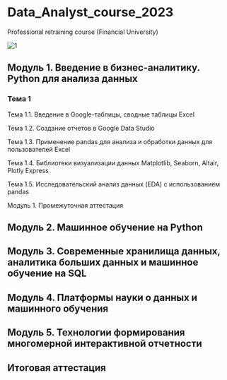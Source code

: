 # Data_Analyst_course_2023
Professional retraining course (Financial University)

![1](https://user-images.githubusercontent.com/112115002/236700984-8cf55c74-d628-4a37-8da1-6f3184d78e26.png)


## Модуль 1. Введение в бизнес-аналитику. Python для анализа данных
### Тема 1

Тема 1.1. Введение в Google-таблицы, сводные таблицы Excel

Тема 1.2. Создание отчетов в Google Data Studio

Тема 1.3. Применение pandas для анализа и обработки данных для пользователей Excel

Тема 1.4. Библиотеки визуализации данных Matplotlib, Seaborn, Altair, Plotly Express

Тема 1.5. Исследовательский анализ данных (EDA) с использованием pandas

Модуль 1. Промежуточная аттестация

## Модуль 2. Машинное обучение на Python

## Модуль 3. Современные хранилища данных, аналитика больших данных и машинное обучение на SQL

## Модуль 4. Платформы науки о данных и машинного обучения

## Модуль 5. Технологии формирования многомерной интерактивной отчетности

##  Итоговая аттестация
